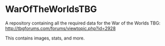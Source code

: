 # WarOfTheWorldsTBG
A repository containing all the required data for the War of the Worlds TBG: http://tbgforums.com/forums/viewtopic.php?id=2928

This contains images, stats, and more.
